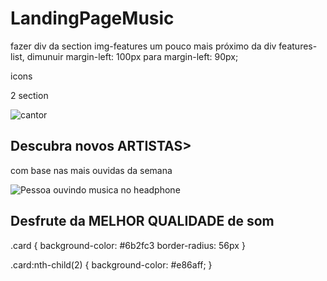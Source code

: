 # LandingPageMusic

fazer div da section img-features um pouco mais próximo da div features-list, dimunuir margin-left: 100px para margin-left: 90px;

icons
<link rel="stylesheet" href="https://cdnjs.cloudflare.com/ajax/libs/font-awesome/6.0.0-beta3/css/all.min.css">

2 section

<section class="artistas">
  <div class="card">
    <img src="cantor.png" alt="cantor"
      <button class="artistone">
          <h1>Descubra novos <span>ARTISTAS></span></h1>
          <p> com base nas mais ouvidas da semana</p>
      </button>
  </div>
  <div class="card">
    <img src="persona.png" alt="Pessoa ouvindo musica no headphone"
      <button class="artisttwo">
          <h1>Desfrute da <span>MELHOR QUALIDADE</span> de som </h1>
      </button>
  </div>
</section>

.card {
background-color: #6b2fc3
border-radius: 56px
}

.card:nth-child(2) {
background-color: #e86aff;
}
